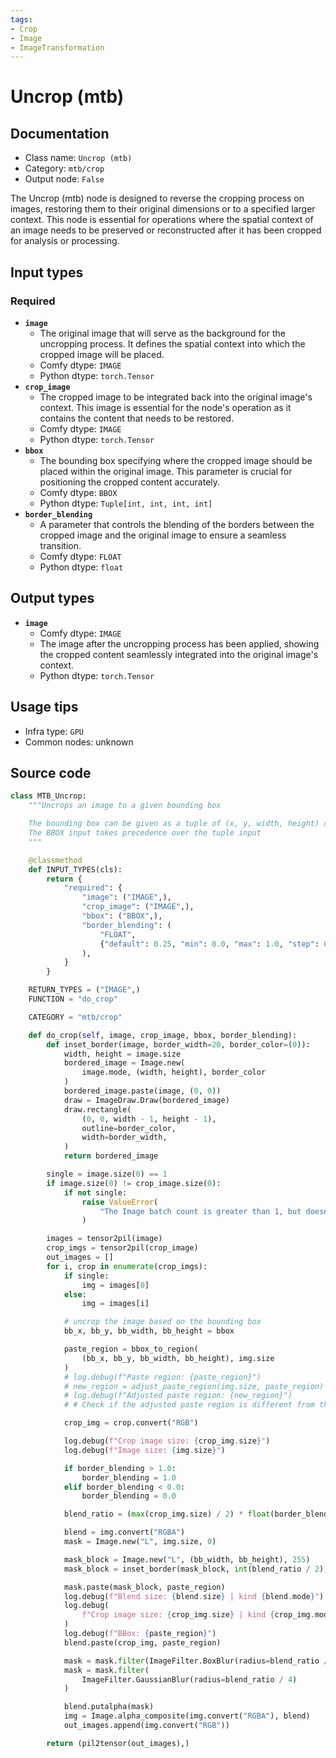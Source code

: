```yaml
---
tags:
- Crop
- Image
- ImageTransformation
---
```


# Uncrop (mtb)
## Documentation
- Class name: `Uncrop (mtb)`
- Category: `mtb/crop`
- Output node: `False`

The Uncrop (mtb) node is designed to reverse the cropping process on images, restoring them to their original dimensions or to a specified larger context. This node is essential for operations where the spatial context of an image needs to be preserved or reconstructed after it has been cropped for analysis or processing.
## Input types
### Required
- **`image`**
    - The original image that will serve as the background for the uncropping process. It defines the spatial context into which the cropped image will be placed.
    - Comfy dtype: `IMAGE`
    - Python dtype: `torch.Tensor`
- **`crop_image`**
    - The cropped image to be integrated back into the original image's context. This image is essential for the node's operation as it contains the content that needs to be restored.
    - Comfy dtype: `IMAGE`
    - Python dtype: `torch.Tensor`
- **`bbox`**
    - The bounding box specifying where the cropped image should be placed within the original image. This parameter is crucial for positioning the cropped content accurately.
    - Comfy dtype: `BBOX`
    - Python dtype: `Tuple[int, int, int, int]`
- **`border_blending`**
    - A parameter that controls the blending of the borders between the cropped image and the original image to ensure a seamless transition.
    - Comfy dtype: `FLOAT`
    - Python dtype: `float`
## Output types
- **`image`**
    - Comfy dtype: `IMAGE`
    - The image after the uncropping process has been applied, showing the cropped content seamlessly integrated into the original image's context.
    - Python dtype: `torch.Tensor`
## Usage tips
- Infra type: `GPU`
- Common nodes: unknown


## Source code
```python
class MTB_Uncrop:
    """Uncrops an image to a given bounding box

    The bounding box can be given as a tuple of (x, y, width, height) or as a BBOX type
    The BBOX input takes precedence over the tuple input
    """

    @classmethod
    def INPUT_TYPES(cls):
        return {
            "required": {
                "image": ("IMAGE",),
                "crop_image": ("IMAGE",),
                "bbox": ("BBOX",),
                "border_blending": (
                    "FLOAT",
                    {"default": 0.25, "min": 0.0, "max": 1.0, "step": 0.01},
                ),
            }
        }

    RETURN_TYPES = ("IMAGE",)
    FUNCTION = "do_crop"

    CATEGORY = "mtb/crop"

    def do_crop(self, image, crop_image, bbox, border_blending):
        def inset_border(image, border_width=20, border_color=(0)):
            width, height = image.size
            bordered_image = Image.new(
                image.mode, (width, height), border_color
            )
            bordered_image.paste(image, (0, 0))
            draw = ImageDraw.Draw(bordered_image)
            draw.rectangle(
                (0, 0, width - 1, height - 1),
                outline=border_color,
                width=border_width,
            )
            return bordered_image

        single = image.size(0) == 1
        if image.size(0) != crop_image.size(0):
            if not single:
                raise ValueError(
                    "The Image batch count is greater than 1, but doesn't match the crop_image batch count. If using batches they should either match or only crop_image must be greater than 1"
                )

        images = tensor2pil(image)
        crop_imgs = tensor2pil(crop_image)
        out_images = []
        for i, crop in enumerate(crop_imgs):
            if single:
                img = images[0]
            else:
                img = images[i]

            # uncrop the image based on the bounding box
            bb_x, bb_y, bb_width, bb_height = bbox

            paste_region = bbox_to_region(
                (bb_x, bb_y, bb_width, bb_height), img.size
            )
            # log.debug(f"Paste region: {paste_region}")
            # new_region = adjust_paste_region(img.size, paste_region)
            # log.debug(f"Adjusted paste region: {new_region}")
            # # Check if the adjusted paste region is different from the original

            crop_img = crop.convert("RGB")

            log.debug(f"Crop image size: {crop_img.size}")
            log.debug(f"Image size: {img.size}")

            if border_blending > 1.0:
                border_blending = 1.0
            elif border_blending < 0.0:
                border_blending = 0.0

            blend_ratio = (max(crop_img.size) / 2) * float(border_blending)

            blend = img.convert("RGBA")
            mask = Image.new("L", img.size, 0)

            mask_block = Image.new("L", (bb_width, bb_height), 255)
            mask_block = inset_border(mask_block, int(blend_ratio / 2), (0))

            mask.paste(mask_block, paste_region)
            log.debug(f"Blend size: {blend.size} | kind {blend.mode}")
            log.debug(
                f"Crop image size: {crop_img.size} | kind {crop_img.mode}"
            )
            log.debug(f"BBox: {paste_region}")
            blend.paste(crop_img, paste_region)

            mask = mask.filter(ImageFilter.BoxBlur(radius=blend_ratio / 4))
            mask = mask.filter(
                ImageFilter.GaussianBlur(radius=blend_ratio / 4)
            )

            blend.putalpha(mask)
            img = Image.alpha_composite(img.convert("RGBA"), blend)
            out_images.append(img.convert("RGB"))

        return (pil2tensor(out_images),)

```
